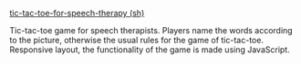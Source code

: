 [tic-tac-toe-for-speech-therapy (sh)](https://sergkorot.github.io/tic-tac-toe-for-speech-therapy-sh-/)     

Tic-tac-toe game for speech therapists. Players name the words according to the picture, otherwise the usual rules for the game of tic-tac-toe. Responsive layout, the functionality of the game is made using JavaScript.
